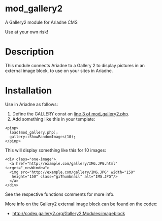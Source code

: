# mod_gallery2
A Gallery2 module for Ariadne CMS

Use at your own risk!

# Description
This module connects Ariadne to a Gallery 2 to display pictures in an
external image block, to use on your sites in Ariadne.

# Installation
Use in Ariadne as follows:

1. Define the GALLERY const on <a href="https://github.com/sndrr/mod_gallery2/blob/master/mod_gallery2.php#L3">line 3 of mod_gallery2.php</a>.
1. Add something like this in your template:

```
<pinp>
  load(mod_gallery.php);
  gallery::ShowRandomImages(10);
</pinp>
```

This will display something like this for 10 images:
```
<div class="one-image">
  <a href="http://example.com/gallery/IMG.JPG.html" target="_newWindow">
  <img src="http://example.com/gallery/IMG.JPG" width="150"
   height="150" class="giThumbnail" alt="IMG.JPG"/>
  </a>
</div>
```

See the respective functions comments for more info.

More info on the Gallery2 external image block can be found on the codex:
+ http://codex.gallery2.org/Gallery2:Modules:imageblock
